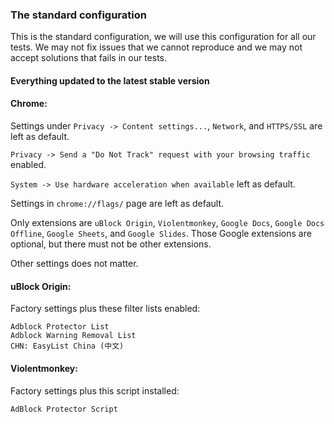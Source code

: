 ### The standard configuration

This is the standard configuration, we will use this configuration for all our tests. 
We may not fix issues that we cannot reproduce and we may not accept solutions that fails in our tests. 

#### Everything updated to the latest stable version

#### Chrome: 

Settings under `Privacy -> Content settings...`, `Network`, and `HTTPS/SSL` are left as default. 

`Privacy -> Send a "Do Not Track" request with your browsing traffic` enabled. 

`System -> Use hardware acceleration when available` left as default. 

Settings in `chrome://flags/` page are left as default. 

Only extensions are `uBlock Origin`, `Violentmonkey`, `Google Docs`, `Google Docs Offline`, `Google Sheets`, and `Google Slides`. 
Those Google extensions are optional, but there must not be other extensions. 

Other settings does not matter. 

#### uBlock Origin: 

Factory settings plus these filter lists enabled: 

```
Adblock Protector List
Adblock Warning Removal List
CHN: EasyList China (中文)
```

#### Violentmonkey: 

Factory settings plus this script installed: 

```
AdBlock Protector Script
```

